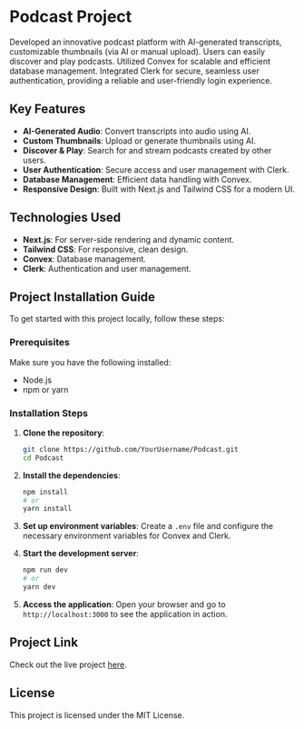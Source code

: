 # Podcast Project

Developed an innovative podcast platform with AI-generated transcripts, customizable thumbnails (via AI or manual upload). Users can easily discover and play podcasts. Utilized Convex for scalable and efficient database management. Integrated Clerk for secure, seamless user authentication, providing a reliable and user-friendly login experience.

## Key Features

- **AI-Generated Audio**: Convert transcripts into audio using AI.
- **Custom Thumbnails**: Upload or generate thumbnails using AI.
- **Discover & Play**: Search for and stream podcasts created by other users.
- **User Authentication**: Secure access and user management with Clerk.
- **Database Management**: Efficient data handling with Convex.
- **Responsive Design**: Built with Next.js and Tailwind CSS for a modern UI.

## Technologies Used

- **Next.js**: For server-side rendering and dynamic content.
- **Tailwind CSS**: For responsive, clean design.
- **Convex**: Database management.
- **Clerk**: Authentication and user management.

## Project Installation Guide

To get started with this project locally, follow these steps:

### Prerequisites

Make sure you have the following installed:

- Node.js
- npm or yarn

### Installation Steps

1. **Clone the repository**:
   ```bash
   git clone https://github.com/YourUsername/Podcast.git
   cd Podcast
   ```

2. **Install the dependencies**:
   ```bash
   npm install
   # or
   yarn install
   ```

3. **Set up environment variables**: Create a `.env` file and configure the necessary environment variables for Convex and Clerk.

4. **Start the development server**:
   ```bash
   npm run dev
   # or
   yarn dev
   ```

5. **Access the application**: Open your browser and go to `http://localhost:3000` to see the application in action.

## Project Link

Check out the live project [here](https://podcoast-982u41y6q-aryanhayarans-projects.vercel.app/).

## License

This project is licensed under the MIT License.
